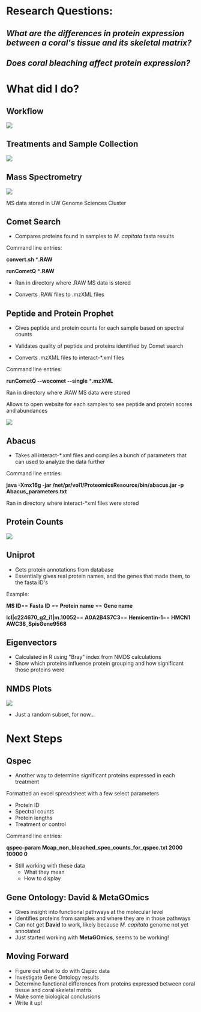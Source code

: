 # Research Questions:

##

## *What are the differences in protein expression between a coral's tissue and its skeletal matrix?*

## *Does coral bleaching affect protein expression?*



# What did I do?

## Workflow

![](https://github.com/Jeremyfishb/Jeremy-coral/blob/master/Visualization/FISH_546_Presentation_Flow_Chart.png)

## Treatments and Sample Collection

![](https://github.com/Jeremyfishb/Jeremy-coral/blob/master/Visualization/HIMB_coral_bleaching.png)

## Mass Spectrometry

![](https://github.com/Jeremyfishb/Jeremy-coral/blob/master/Visualization/Mass_spec.png)

MS data stored in UW Genome Sciences Cluster

## Comet Search


- Compares proteins found in samples to *M. capitata* fasta results

Command line entries:

**convert.sh** ***.RAW**

**runCometQ** ***.RAW**



- Ran in directory where .RAW MS data is stored



- Converts .RAW files to .mzXML files

## Peptide and Protein Prophet



- Gives peptide and protein counts for each sample based on spectral counts



- Validates quality of peptide and proteins identified by Comet search



- Converts .mzXML files to interact-*.xml files

Command line entries:

**runCometQ --wocomet --single** ***.mzXML**

Ran in directory where .RAW MS data were stored

Allows to open website for each samples to see peptide and protein scores and abundances

![](https://github.com/Jeremyfishb/Jeremy-coral/blob/master/Visualization/Prot_prophet_screenshot.png)


## Abacus



- Takes all interact-*.xml files and compiles a bunch of parameters that can used to analyze the data further

Command line entries:

**java -Xmx16g -jar /net/pr/vol1/ProteomicsResource/bin/abacus.jar -p Abacus_parameters.txt**

Ran in directory where interact-*xml files were stored


## Protein Counts

![](https://github.com/Jeremyfishb/Jeremy-coral/blob/master/Visualization/Mcap_alltreats_venn.png)

## Uniprot

- Gets protein annotations from database
- Essentially gives real protein names, and the genes that made them, to the fasta ID's

Example: 

**MS ID**== **Fasta ID** == **Protein name** ==
**Gene name**

**lcl|c224670_g2_i1|m.10052**==
**A0A2B4S7C3**==
**Hemicentin-1**==
**HMCN1 AWC38_SpisGene9568**


## Eigenvectors

- Calculated in R using "Bray" index from NMDS calculations
- Show which proteins influence protein grouping and how significant those proteins were

## NMDS Plots

![](https://github.com/Jeremyfishb/Jeremy-coral/blob/master/Visualization/Mcap_prot_eigen_subset_NMDS.png)

- Just a random subset, for now...

# Next Steps

## Qspec

- Another way to determine significant proteins expressed in each treatment

Formatted an excel spreadsheet with a few select parameters
- Protein ID
- Spectral counts
- Protein lengths
- Treatment or control

Command line entries:

**qspec-param Mcap_non_bleached_spec_counts_for_qspec.txt 2000 10000 0**


- Still working with these data
	- What they mean
	- How to display

## Gene Ontology: David & MetaGOmics

- Gives insight into functional pathways at the molecular level
- Identifies proteins from samples and where they are in those pathways
- Can not get **David** to work, likely because *M. capitata* genome not yet annotated
- Just started working with **MetaGOmics**, seems to be working!

## Moving Forward

- Figure out what to do with Qspec data
- Investigate Gene Ontology results
- Determine functional differences from proteins expressed between coral tissue and coral skeletal matrix
- Make some biological conclusions
- Write it up!







